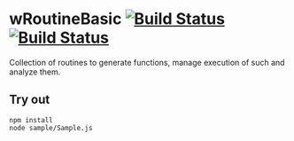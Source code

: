 
# wRoutineBasic [![Build Status](https://travis-ci.org/Wandalen/wRoutineBasic.svg?branch=master)](https://travis-ci.org/Wandalen/wRoutineBasic) [![Build Status](https://ci.appveyor.com/api/projects/status/github/Wandalen/wroutinebasic)](https://ci.appveyor.com/project/Wandalen/wroutinebasic)

Collection of routines to generate functions, manage execution of such and analyze them.

## Try out
```
npm install
node sample/Sample.js
```





























